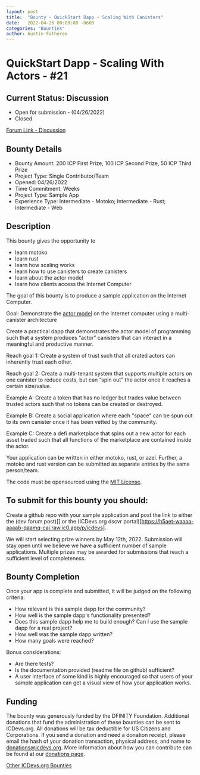 ```yaml
---
layout: post
title:  "Bounty - QuickStart Dapp - Scaling With Canisters"
date:   2022-04-26 00:00:00 -0600
categories: "Bounties"
author: Austin Fatheree
---
```


# QuickStart Dapp - Scaling With Actors - #21

## Current Status: Discussion

* Open for submission - (04/26/2022)
* Closed 

[Forum Link - Discussion](https://forum.dfinity.org/t/icdevs-org-bounty-20-quickstart-dapp-scaling-with-canisters-200-icp-100-icp-50-icp-multiple-winners)

## Bounty Details

* Bounty Amount: 200 ICP First Prize, 100 ICP Second Prize, 50 ICP Third Prize
* Project Type: Single Contributor/Team
* Opened: 04/26/2022
* Time Commitment: Weeks
* Project Type: Sample App
* Experience Type: Intermediate - Motoko; Intermediate - Rust; Intermediate - Web

## Description

This bounty gives the opportunity to

* learn motoko
* learn rust
* learn how scaling works
* learn how to use canisters to create canisters
* learn about the actor model
* learn how clients access the Internet Computer

The goal of this bounty is to produce a sample application on the Internet Computer.

Goal: Demonstrate the [actor model](https://en.wikipedia.org/wiki/Actor_model) on the internet computer using a multi-canister architecture

Create a practical dapp that demonstrates the actor model of programming such that a system produces “actor” canisters that can interact in a meaningful and productive manner.

Reach goal 1: Create a system of trust such that all crated actors can inherently trust each other.

Reach goal 2: Create a multi-tenant system that supports multiple actors on one canister to reduce costs, but can “spin out” the actor once it reaches a certain size/value.

Example A:  Create a token that has no ledger but trades value between trusted actors such that no tokens can be created or destroyed.

Example B:  Create a social application where each "space" can be spun out to its own canister once it has been vetted by the community.

Example C:  Create a defi marketplace that spins out a new actor for each asset traded such that all functions of the marketplace are contained inside the actor.

Your application can be written in either motoko, rust, or azel.  Further, a motoko and rust version can be submitted as separate entries by the same person/team.

The code must be opensourced using the [MIT License](https://opensource.org/licenses/MIT).

## To submit for this bounty you should:

Create a github repo with your sample application and post the link to either the (dev forum post)[] or the (ICDevs.org dscvr portal)[https://h5aet-waaaa-aaaab-qaamq-cai.raw.ic0.app/p/icdevs].

We will start selecting prize winners by May 12th, 2022.  Submission will stay open until we believe we have a sufficient number of sample applications.  Multiple prizes may be awarded for submissions that reach a sufficient level of completeness.

## Bounty Completion

Once your app is complete and submitted, it will be judged on the following criteria:

* How relevant is this sample dapp for the community?
* How well is the sample dapp's functionality presented?
* Does this sample dapp help me to build enough? Can I use the sample dapp for a real project? 
* How well was the sample dapp written?
* How many goals were reached?

Bonus considerations:

* Are there tests?
* Is the documentation provided (readme file on github) sufficient? 
* A user interface of some kind is highly encouraged so that users of your sample application can get a visual view of how your application works.

## Funding

The bounty was generously funded by the DFINITY Foundation. Additional donations that fund the administration of these bounties can be sent to ICDevs.org.  All donations will be tax deductible for US Citizens and Corporations.  If you send a donation and need a donation receipt, please email the hash of your donation transaction, physical address, and name to donations@icdevs.org.  More information about how you can contribute can be found at our [donations page](https://icdevs.org/donations.html).

[Other ICDevs.org Bounties](https://icdevs.org/bounties.html)